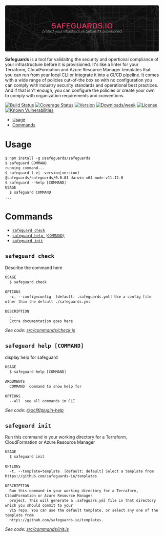 ![Safeguards](https://raw.githubusercontent.com/safeguards-io/safeguards/master/banner.png)

**Safeguards** is a tool for validaitng the security and opertional compliance of your infrastructure before it is provisioned. It's like a linter for your Terraform, CloudFormation and Azure Resource Manager templates that you can run from your local CLI or integrate it into a CI/CD pipeline. It comes with a wide range of policies out-of-the box so with no configuration you can comply with industry security standards and operational best practices. And if that isn't enough, you can configure the policies or create your own to comply with organization requirements and conventions.

[![Build Status](https://travis-ci.org/safeguards-io/safeguards.svg?branch=master)](https://travis-ci.org/safeguards-io/safeguards)
[![Coverage Status](https://coveralls.io/repos/github/safeguards-io/safeguards/badge.svg?branch=master)](https://coveralls.io/github/safeguards-io/safeguards?branch=master)
[![Version](https://img.shields.io/npm/v/@safeguards/safeguards.svg)](https://npmjs.org/package/@safeguards/safeguards)
[![Downloads/week](https://img.shields.io/npm/dw/@safeguards/safeguards.svg)](https://npmjs.org/package/@safeguards/safeguards)
[![License](https://img.shields.io/npm/l/@safeguards/safeguards.svg)](https://github.com/safeguards-io/safeguards/blob/master/package.json)
[![Known Vulnerabilities](https://snyk.io/test/github/safeguards-io/safeguards/badge.svg?targetFile=package.json)](https://snyk.io/test/github/safeguards-io/safeguards?targetFile=package.json)

<!-- toc -->
* [Usage](#usage)
* [Commands](#commands)
<!-- tocstop -->
# Usage
<!-- usage -->
```sh-session
$ npm install -g @safeguards/safeguards
$ safeguard COMMAND
running command...
$ safeguard (-v|--version|version)
@safeguards/safeguards/0.0.01 darwin-x64 node-v11.12.0
$ safeguard --help [COMMAND]
USAGE
  $ safeguard COMMAND
...
```
<!-- usagestop -->
# Commands
<!-- commands -->
* [`safeguard check`](#safeguard-check)
* [`safeguard help [COMMAND]`](#safeguard-help-command)
* [`safeguard init`](#safeguard-init)

## `safeguard check`

Describe the command here

```
USAGE
  $ safeguard check

OPTIONS
  -c, --config=config  [default: .safeguards.yml] Use a config file other than the default ./safeguards.yml

DESCRIPTION
  ...
  Extra documentation goes here
```

_See code: [src/commands/check.js](https://github.com/safeguards-io/safeguards/blob/v0.0.01/src/commands/check.js)_

## `safeguard help [COMMAND]`

display help for safeguard

```
USAGE
  $ safeguard help [COMMAND]

ARGUMENTS
  COMMAND  command to show help for

OPTIONS
  --all  see all commands in CLI
```

_See code: [@oclif/plugin-help](https://github.com/oclif/plugin-help/blob/v2.1.6/src/commands/help.ts)_

## `safeguard init`

Run this command in your working directory for a Terraform, CloudFormation or Azure Resource Manager

```
USAGE
  $ safeguard init

OPTIONS
  -t, --template=template  [default: default] Select a template from https://github.com/safeguards-io/templates

DESCRIPTION
  Run this command in your working directory for a Terraform, CloudFormation or Azure Resource Manager
  project. This will generate a .safeguars.yml file in that directory which you should commit to your
  VCS repo. You can use the default template, or select any one of the template from 
  https://github.com/safeguards-io/templates.
```

_See code: [src/commands/init.js](https://github.com/safeguards-io/safeguards/blob/v0.0.01/src/commands/init.js)_
<!-- commandsstop -->
